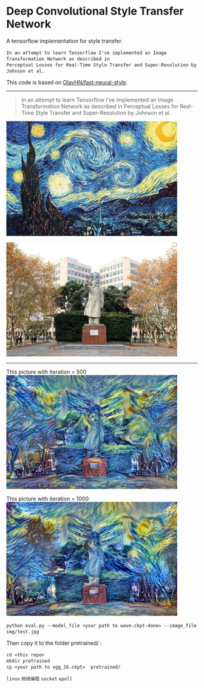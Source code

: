 # Deep Convolutional Style Transfer Network
A tensorflow implementation for style transfer.

    In an attempt to learn Tensorflow I've implemented an Image Transformation Network as described in 
    Perceptual Losses for Real-Time Style Transfer and Super-Resolution by Johnson et al.

This code is based on [OlavHN/fast-neural-style](https://github.com/OlavHN/fast-neural-style).

*****


>   In an attempt to learn Tensorflow I've implemented an Image Transformation Network as described in Perceptual Losses for Real-Time Style Transfer and Super-Resolution by Johnson et al.

![](examples/2-style2.jpg) 

![](examples/012-content.jpg)

------
This picture with iteration = 500
![](examples/tongji20_iter_500.jpg)

This picture with iteration = 1000
![](examples/tongji20.jpg)

    python eval.py --model_file <your path to wave.ckpt-done> --image_file img/test.jpg

Then copy it to the folder pretrained/ :

    cd <this repo>
    mkdir pretrained
    cp <your path to vgg_16.ckpt>  pretrained/

`linux` `网络编程` `socket` `epoll` 
